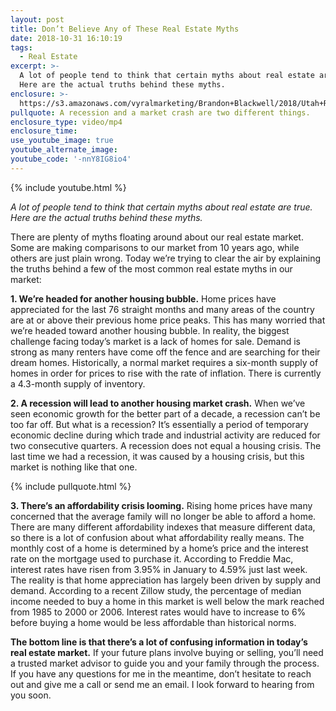```yaml
---
layout: post
title: Don’t Believe Any of These Real Estate Myths
date: 2018-10-31 16:10:19
tags:
  - Real Estate
excerpt: >-
  A lot of people tend to think that certain myths about real estate are true.
  Here are the actual truths behind these myths.
enclosure: >-
  https://s3.amazonaws.com/vyralmarketing/Brandon+Blackwell/2018/Utah+Real+Estate+%257C+Blackwell+Realty+Group-+3+Real+Estate+Myths.mp4
pullquote: A recession and a market crash are two different things.
enclosure_type: video/mp4
enclosure_time:
use_youtube_image: true
youtube_alternate_image:
youtube_code: '-nnY8IG8io4'
---
```


{% include youtube.html %}

<p style-"text-align: center;"><em>A lot of people tend to think that certain myths about real estate are true. Here are the actual truths behind these myths.</em></p>

There are plenty of myths floating around about our real estate market. Some are making comparisons to our market from 10 years ago, while others are just plain wrong. Today we’re trying to clear the air by explaining the truths behind a few of the most common real estate myths in our market:

**1. We’re headed for another housing bubble.** Home prices have appreciated for the last 76 straight months and many areas of the country are at or above their previous home price peaks. This has many worried that we’re headed toward another housing bubble. In reality, the biggest challenge facing today’s market is a lack of homes for sale. Demand is strong as many renters have come off the fence and are searching for their dream homes. Historically, a normal market requires a six-month supply of homes in order for prices to rise with the rate of inflation. There is currently a 4.3-month supply of inventory.&nbsp;

**2. A recession will lead to another housing market crash.** When we’ve seen economic growth for the better part of a decade, a recession can’t be too far off. But what is a recession? It’s essentially a period of temporary economic decline during which trade and industrial activity are reduced for two consecutive quarters. A recession does not equal a housing crisis. The last time we had a recession, it was caused by a housing crisis, but this market is nothing like that one.

{% include pullquote.html %}

**3. There’s an affordability crisis looming.** Rising home prices have many concerned that the average family will no longer be able to afford a home. There are many different affordability indexes that measure different data, so there is a lot of confusion about what affordability really means. The monthly cost of a home is determined by a home’s price and the interest rate on the mortgage used to purchase it. According to Freddie Mac, interest rates have risen from 3.95% in January to 4.59% just last week. The reality is that home appreciation has largely been driven by supply and demand. According to a recent Zillow study, the percentage of median income needed to buy a home in this market is well below the mark reached from 1985 to 2000 or 2006. Interest rates would have to increase to 6% before buying a home would be less affordable than historical norms.&nbsp;

**The bottom line is that there’s a lot of confusing information in today’s real estate market.** If your future plans involve buying or selling, you’ll need a trusted market advisor to guide you and your family through the process. If you have any questions for me in the meantime, don’t hesitate to reach out and give me a call or send me an email. I look forward to hearing from you soon.